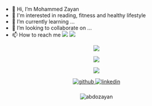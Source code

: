 - 👋 Hi, I’m Mohammed Zayan
- 👀 I'm interested in reading, fitness and healthy lifestyle
- 🌱 I’m currently learning ...
- 💞️ I’m looking to collaborate on ...
- 📫 How to reach me [<img src="https://img.icons8.com/doodle/16/000000/linkedin-circled.png"/>](https://www.linkedin.com/in/zayanit/)  [<img src="https://img.icons8.com/doodle/16/000000/twitter-squared.png"/>](https://twitter.com/zayan_it)

<!---
zayanit/zayanit is a ✨ special ✨ repository because its `README.md` (this file) appears on your GitHub profile.
You can click the Preview link to take a look at your changes.
--->

<div align="center">
<p> <a href=""> <img align="center" src="https://github-readme-stats.vercel.app/api?username=abdozayan12&theme=radical&hide_border=false&include_all_commits=false&count_private=false"/> </a>
</p>

<!-- [![Abdo's GitHub stats](https://github-readme-stats.vercel.app/api?username=abdozayan12&show_icons=true&theme=radical)](https://github.com/abdozayan/github-readme-stats) -->

<!-- <p><a href=""><img align="center" src="https://github-readme-streak-stats.herokuapp.com/?user=abdozayan12&theme=radical&hide_border=false"/> </a></p> -->

<p>
<a href="https://github.com/abdozayan12">
    <img src="https://github-readme-streak-stats.herokuapp.com/?user=abdozayan12&theme=dark&background=0D1117&stroke=0000&ring=58A6FF&fire=58A6FF&currStreakNum=58A6FF&sideNums=58A6FF&currStreakLabel=58A6FF&sideLabels=58A6FF&dates=58A6FF">
</a></p>

<p><a href=""><img align="center" src="https://github-readme-stats-sigma-five.vercel.app/api/top-langs/?username=abdozayan12&theme=react&line_height=40&hide=css""/> </a></p>

<!-- [![Top Langs](https://github-readme-stats.vercel.app/api/top-langs/?username=abdozayan12&layout=compact&theme=radical)](https://github.com/abdozayan/github-readme-stats) -->

<div align="center">
<a href="https://github.com/abdozayan12" target="_blank">
<img src=https://img.shields.io/badge/github-%2324292e.svg?&style=for-the-badge&logo=github&logoColor=white alt=github style="margin-bottom: 10px;" />
</a>
<a href="https://www.linkedin.com/in/abdozayan/" target="_blank">
<img src=https://img.shields.io/badge/linkedin-%231E77B5.svg?&style=for-the-badge&logo=linkedin&logoColor=white alt=linkedin style="margin-bottom: 10px;" />
</a>
<p align="center"> <img src="https://komarev.com/ghpvc/?username=abdozayan12&label=Profile%20views&color=0e75b6&style=flat" alt="abdozayan" /> </p>
</div>
